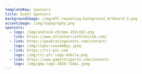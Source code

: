 ```yaml
---
templateKey: sponsors
title: Event Sponsors
backgroundImage: /img/ATC-repeating-background_Artboard-2.png
accentimage: /img/topography.png
sponsors:
  - logo: /img/android-chrome-192x192.png
    link: https://www.atlantatriathlonclub.com/
  - link: https://peakracingevents.com/contact/
    logo: /img/c1qtw-cuuaab8py.jpeg
  - link: https://tri-ptc.com
    logo: /img/tri-ptc-logo-mobile.png
  - link: https://www.gamultisports.com/contact/
    logo: /img/gmp-logo-2020-72dpi.jpeg
---
```

